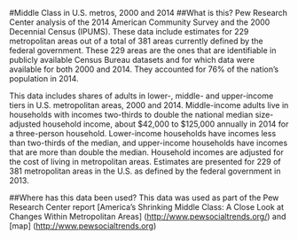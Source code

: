 
#Middle Class in U.S. metros, 2000 and 2014 
##What is this?
Pew Research Center analysis of the 2014 American Community Survey and the 2000 Decennial Census (IPUMS).  These data include estimates for 229 metropolitan areas out of a total of 381 areas currently defined by the federal government. These 229 areas are the ones that are identifiable in publicly available Census Bureau datasets and for which data were available for both 2000 and 2014. They accounted for 76% of the nation’s population in 2014.

This data includes shares of adults in lower-, middle- and upper-income tiers in U.S. metropolitan areas, 2000 and 2014. Middle-income adults live in households with incomes two-thirds to double the national median size-adjusted household income, about $42,000 to $125,000 annually in 2014 for a three-person household. Lower-income households have incomes less than two-thirds of the median, and upper-income households have incomes that are more than double the median. Household incomes are adjusted for the cost of living in metropolitan areas. Estimates are presented for 229 of 381 metropolitan areas in the U.S. as defined by the federal government in 2013. 

##Where has this data been used?
This data was used as part of the Pew Research Center report [America’s Shrinking Middle Class: A Close Look at Changes Within Metropolitan Areas] (http://www.pewsocialtrends.org/) and [map] (http://www.pewsocialtrends.org)
